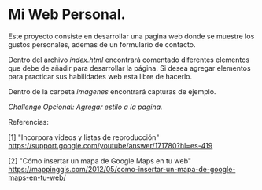 # Mi Web Personal.

Este proyecto consiste en desarrollar una pagina web donde se muestre los gustos personales, ademas de un formulario de contacto.

Dentro del archivo _index.html_ encontrará comentado diferentes elementos que debe de añadir para desarrollar la página. Si desea agregar elementos para practicar sus habilidades web esta libre de hacerlo.

Dentro de la carpeta _imagenes_ encontrará capturas de ejemplo.

*Challenge Opcional: Agregar estilo a la pagina.*

Referencias:

[1] "Incorpora videos y listas de reproducción" https://support.google.com/youtube/answer/171780?hl=es-419

[2] "Cómo insertar un mapa de Google Maps en tu web" https://mappinggis.com/2012/05/como-insertar-un-mapa-de-google-maps-en-tu-web/